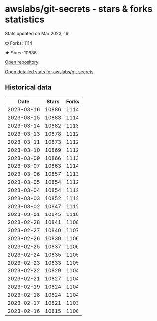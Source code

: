 # awslabs/git-secrets - stars & forks statistics

Stats updated on Mar 2023, 16

☋ Forks: 1114

★ Stars: 10886

[Open repository](https://github.com/awslabs/git-secrets)

[Open detailed stats for awslabs/git-secrets](https://reviewgithub.com/rep/awslabs/git-secrets)

## Historical data
| Date | Stars | Forks |
|------|-------|-------|
| 2023-03-16 | 10886 | 1114 | 
| 2023-03-15 | 10883 | 1114 | 
| 2023-03-14 | 10882 | 1113 | 
| 2023-03-13 | 10878 | 1112 | 
| 2023-03-11 | 10873 | 1112 | 
| 2023-03-10 | 10869 | 1112 | 
| 2023-03-09 | 10866 | 1113 | 
| 2023-03-07 | 10863 | 1114 | 
| 2023-03-06 | 10857 | 1113 | 
| 2023-03-05 | 10854 | 1112 | 
| 2023-03-04 | 10854 | 1112 | 
| 2023-03-03 | 10852 | 1112 | 
| 2023-03-02 | 10847 | 1112 | 
| 2023-03-01 | 10845 | 1110 | 
| 2023-02-28 | 10841 | 1108 | 
| 2023-02-27 | 10840 | 1107 | 
| 2023-02-26 | 10839 | 1106 | 
| 2023-02-25 | 10837 | 1106 | 
| 2023-02-24 | 10835 | 1105 | 
| 2023-02-23 | 10833 | 1105 | 
| 2023-02-22 | 10829 | 1104 | 
| 2023-02-21 | 10827 | 1104 | 
| 2023-02-19 | 10824 | 1104 | 
| 2023-02-18 | 10824 | 1104 | 
| 2023-02-17 | 10821 | 1103 | 
| 2023-02-16 | 10815 | 1100 | 

